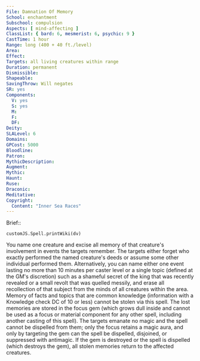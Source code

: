 ```yaml
---
File: Damnation Of Memory
School: enchantment
Subschool: compulsion
Aspects: [ mind-affecting ]
ClassList: { bard: 6, mesmerist: 6, psychic: 9 }
CastTime: 1 hour
Range: long (400 + 40 ft./level)
Area: 
Effect: 
Targets: all living creatures within range
Duration: permanent
Dismissible: 
Shapeable: 
SavingThrow: Will negates
SR: yes
Components:
  V: yes
  S: yes
  M: 
  F: 
  DF: 
Deity: 
SLALevel: 6
Domains: 
GPCost: 5000
Bloodline: 
Patron: 
MythicDescription: 
Augment: 
Mythic: 
Haunt: 
Ruse: 
Draconic: 
Meditative: 
Copyright:
  Content: "Inner Sea Races"
---
```

Brief:: 

```dataviewjs
customJS.Spell.printWiki(dv)
```

You name one creature and excise all memory of that creature's involvement in events the targets remember. The targets either forget who exactly performed the named creature's deeds or assume some other individual performed them. Alternatively, you can name either one event lasting no more than 10 minutes per caster level or a single topic (defined at the GM's discretion) such as a shameful secret of the king that was recently revealed or a small revolt that was quelled messily, and erase all recollection of that subject from the minds of all creatures within the area. Memory of facts and topics that are common knowledge (information with a Knowledge check DC of 10 or less) cannot be stolen via this spell.  The lost memories are stored in the focus gem (which grows dull inside and cannot be used as a focus or material component for any other spell, including another casting of this spell). The targets emanate no magic and the spell cannot be dispelled from them; only the focus retains a magic aura, and only by targeting the gem can the spell be dispelled, disjoined, or suppressed with antimagic. If the gem is destroyed or the spell is dispelled (which destroys the gem), all stolen memories return to the affected creatures.
